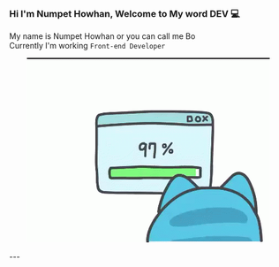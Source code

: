 ### Hi I'm Numpet Howhan, Welcome to My word DEV 💻

My name is Numpet Howhan or you can call me Bo  
Currently I'm working `Front-end Developer`

<p align="center">
  <img src="https://github.com/moqnpp/moqnpp/blob/87a2593cffb53fc80b6ef213b9c45b0f1d7af658/cappoo.gif" />  
</p>
---

